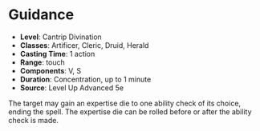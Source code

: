 # Guidance

- **Level**: Cantrip Divination
- **Classes**: Artificer, Cleric, Druid, Herald
- **Casting Time**: 1 action
- **Range**: touch
- **Components**: V, S
- **Duration**: Concentration, up to 1 minute
- **Source**: Level Up Advanced 5e

The target may gain an expertise die to one ability check of its choice, ending the spell. The expertise die can be rolled before or after the ability check is made.

